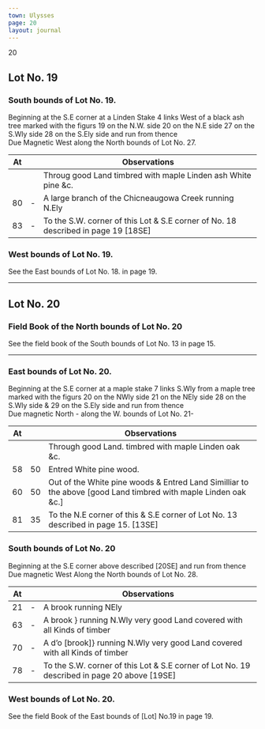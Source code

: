 ```yaml
---
town: Ulysses
page: 20
layout: journal
---
```


20

## Lot No. 19

### South bounds of Lot No. 19.

Beginning at the S.E corner at a Linden Stake 4 links West of a black ash tree marked with the figurs 19 on the N.W. side 20 on the N.E side 27 on the S.Wly side 28 on the S.Ely side and run from thence \
Due Magnetic West along the North bounds of Lot No. 27.

| At |    | Observations |
| -- | -- | ------------ |
| | | Throug good Land timbred with maple Linden ash White pine &c.
| 80 | - | A large branch of the Chicneaugowa Creek running N.Ely
| 83 | - | To the S.W. corner of this Lot & S.E corner of No. 18 described in page 19 [18SE]

### West bounds of Lot No. 19.

See the East bounds of Lot No. 18. in page 19.

---

## Lot No. 20

### Field Book of the North bounds of Lot No. 20

See the field book of the South bounds of Lot No. 13 in page 15.

---

### East bounds of Lot No. 20.

Beginning at the S.E corner at a maple stake 7 links S.Wly from a maple tree marked with the figurs 20 on the NWly side 21 on the NEly side 28 on the S.Wly side & 29 on the S.Ely side and run from thence \
Due magnetic North - along the W. bounds of Lot No. 21-

| At |    | Observations |
| -- | -- | ------------ |
| | | Through good Land. timbred with maple Linden oak &c.
| 58 | 50 | Entred White pine wood.
| 60 | 50 | Out of the White pine woods & Entred Land Similliar to the above [good Land timbred with maple Linden oak &c.]
| 81 | 35 | To the N.E corner of this & S.E corner of Lot No. 13 described in page 15. [13SE]

### South bounds of Lot No. 20

Beginning at the S.E corner above described [20SE] and run from thence \
Due magnetic West Along the North bounds of Lot No. 28.

| At |    | Observations |
| -- | -- | ------------ |
| 21 | - | A brook running NEly
| 63 | - | A brook } running N.Wly very good Land covered with all Kinds of timber
| 70 | - | A d’o [brook]} running N.Wly very good Land covered with all Kinds of timber
| 78 | - | To the S.W. corner of this Lot & S.E corner of Lot No. 19 described in page 20 above [19SE]

### West bounds of Lot No. 20.

See the field Book of the East bounds of [Lot] No.19 in page 19.
